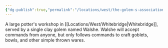 ```yaml
---
{"dg-publish":true,"permalink":"/locations/west/the-golem-s-association-of-craft/"}
---
```


A large potter's workshop in [[Locations/West/Whitebridge\|Whitebridge]], served by a single clay golem named Walshe. Walshe will accept commands from anyone, but only follows commands to craft goblets, bowls, and other simple thrown wares.